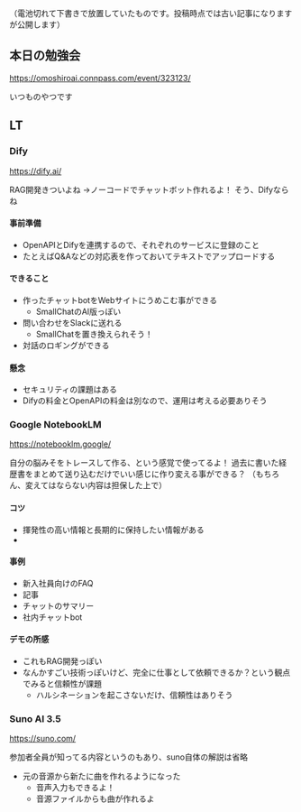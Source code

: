 （電池切れて下書きで放置していたものです。投稿時点では古い記事になりますが公開します）

## 本日の勉強会
https://omoshiroai.connpass.com/event/323123/

いつものやつです

## LT
### Dify
https://dify.ai/

RAG開発きついよね
→ノーコードでチャットボット作れるよ！ そう、Difyならね

#### 事前準備
- OpenAPIとDifyを連携するので、それぞれのサービスに登録のこと
- たとえばQ&Aなどの対応表を作っておいてテキストでアップロードする

#### できること
- 作ったチャットbotをWebサイトにうめこむ事ができる
  - SmallChatのAI版っぽい
- 問い合わせをSlackに送れる
  - SmallChatを置き換えられそう！
- 対話のロギングができる

#### 懸念
- セキュリティの課題はある
- Difyの料金とOpenAPIの料金は別なので、運用は考える必要ありそう

### Google NotebookLM
https://notebooklm.google/

自分の脳みそをトレースして作る、という感覚で使ってるよ！
過去に書いた経歴書をまとめて送り込むだけでいい感じに作り変える事ができる？
（もちろん、変えてはならない内容は担保した上で）

#### コツ
- 揮発性の高い情報と長期的に保持したい情報がある
- 

#### 事例
- 新入社員向けのFAQ
- 記事
- チャットのサマリー
- 社内チャットbot

#### デモの所感
- これもRAG開発っぽい
- なんかすごい技術っぽいけど、完全に仕事として依頼できるか？という観点でみると信頼性が課題
  - ハルシネーションを起こさないだけ、信頼性はありそう

### Suno AI 3.5
https://suno.com/

参加者全員が知ってる内容というのもあり、suno自体の解説は省略

- 元の音源から新たに曲を作れるようになった
  - 音声入力もできるよ！
  - 音源ファイルからも曲が作れるよ
